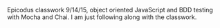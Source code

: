 Epicodus classwork 9/14/15, object oriented JavaScript and BDD testing with Mocha and Chai. I am just following along with the classwork.  
